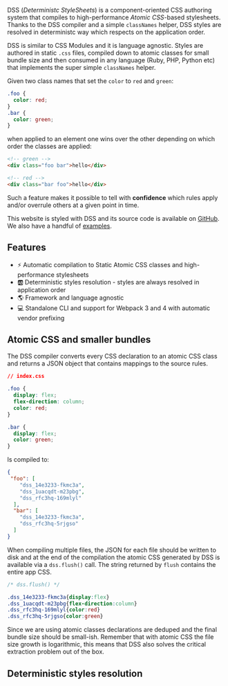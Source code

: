 DSS (_Deterministc StyleSheets_) is a component-oriented CSS authoring system that compiles to high-performance _Atomic CSS_-based stylesheets. Thanks to the DSS compiler and a simple `classNames` helper, DSS styles are resolved in deterministc way which respects on the application order.

DSS is similar to CSS Modules and it is language agnostic. Styles are authored in static `.css` files, compiled down to atomic classes for small bundle size and then consumed in any language (Ruby, PHP, Python etc) that implements the super simple `classNames` helper.

Given two class names that set the `color` to `red` and `green`:

```css
.foo {
  color: red;
}
.bar {
  color: green;
}
```

when applied to an element one wins over the other depending on which order the classes are applied:

```html
<!-- green -->
<div class="foo bar">hello</div>

<!-- red -->
<div class="bar foo">hello</div>
```

Such a feature makes it possible to tell with **confidence** which rules apply and/or overrule others at a given point in time.

This website is styled with DSS and its source code is available on [GitHub](https://github.com/giuseppeg/dss/tree/master/website). We also have a handful of [examples](https://github.com/giuseppeg/dss/tree/master/examples).

## Features

* ⚡️ Automatic compilation to Static Atomic CSS classes and high-performance stylesheets
* 🆎 Deterministic styles resolution - styles are always resolved in application order
* 🌎 Framework and language agnostic
* 💻 Standalone CLI and support for Webpack 3 and 4 with automatic vendor prefixing

## Atomic CSS and smaller bundles

The DSS compiler converts every CSS declaration to an atomic CSS class and returns a JSON object that contains mappings to the source rules.

```css
// index.css

.foo {
  display: flex;
  flex-direction: column;
  color: red;
}

.bar {
  display: flex;
  color: green;
}
```

Is compiled to:

```JSON
{
 "foo": [
    "dss_14e3233-fkmc3a",
    "dss_1uacqdt-m23pbg",
    "dss_rfc3hq-169mlyl"
  ],
  "bar": [
    "dss_14e3233-fkmc3a",
    "dss_rfc3hq-5rjgso"
  ]
}
```


When compiling multiple files, the JSON for each file should be written to disk and at the end of the compilation the atomic CSS generated by DSS is available via a `dss.flush()` call. The string returned by `flush` contains the entire app CSS.

```css
/* dss.flush() */

.dss_14e3233-fkmc3a{display:flex}
.dss_1uacqdt-m23pbg{flex-direction:column}
.dss_rfc3hq-169mlyl{color:red}
.dss_rfc3hq-5rjgso{color:green}
```

Since we are using atomic classes declarations are deduped and the final bundle size should be small-ish. Remember that with atomic CSS the file size growth is logarithmic, this means that DSS also solves the critical extraction problem out of the box.

## Deterministic styles resolution

